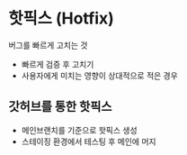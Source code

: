 # 핫픽스 (Hotfix)
버그를 빠르게 고치는 것
* 빠르게 검증 후 고치기
* 사용자에게 미치는 영향이 상대적으로 적은 경우

## 갓허브를 통한 핫픽스
* 메인브랜치를 기준으로 핫픽스 생성
* 스테이징 환경에서 테스팅 후 메인에 머지